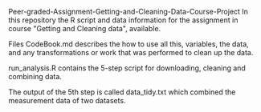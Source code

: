 Peer-graded-Assignment-Getting-and-Cleaning-Data-Course-Project
In this repository the R script and data information for the assignment in course "Getting and Cleaning data", available.

Files
CodeBook.md describes the how to use all this, variables, the data, and any transformations or work that was performed to clean up the data.

run_analysis.R contains the 5-step script for downloading, cleaning and combining data.

The output of the 5th step is called data_tidy.txt which combined the measurement data of two datasets.

